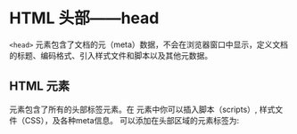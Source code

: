 # HTML 头部——head

 `<head>` 元素包含了文档的元（meta）数据，不会在浏览器窗口中显示，定义文档的标题、编码格式、引入样式文件和脚本以及其他元数据。

## HTML <head> 元素

<head> 元素包含了所有的头部标签元素。在 <head>元素中你可以插入脚本（scripts）, 样式文件（CSS），及各种meta信息。
可以添加在头部区域的元素标签为: <title>, <style>, <meta>, <link>, <script>, <noscript>, and <base>.

## HTML <title> 元素

<title> 标签定义了不同文档的标题,在 HTML/XHTML 文档中是必须的,浏览器工具栏的标题。

## HTML <base> 元素
<base> 标签描述了基本的链接地址/链接目标，该标签作为HTML文档中所有的链接标签的默认链接:
```
<head>
<base href="http://www.runoob.com/images/" target="_blank">
</head>

```
## HTML <link> 元素
<link> 标签定义了文档与外部资源之间的关系,通常用于链接到样式表:

```
<head>
<link rel="stylesheet" type="text/css" href="mystyle.css">
</head>
```

## HTML <style> 元素
<style> 标签定义了HTML文档的样式文件引用地址,指定样式文件来渲染HTML文档:

```
<head>
<style type="text/css">
body {background-color:yellow}
p {color:blue}
</style>
</head>
```

## HTML <meta> 元素
meta标签描述了一些基本的元数据。
<meta> 标签提供了元数据.元数据也不显示在页面上，但会被浏览器解析。META元素通常用于指定网页的描述，关键词，文件的最后修改时间，作者，和其他元数据。元数据可以使用于浏览器（如何显示内容或重新加载页面），搜索引擎（关键词），或其他Web服务。一般放置于 <head>区域

实例

定义文档的字符集：

```
<meta charset="UTF-8">
```
为搜索引擎定义关键词:

```
<meta name="keywords" content="HTML, CSS, XML, XHTML, JavaScript">
```

为网页定义描述内容:

```
<meta name="description" content="Free Web tutorials on HTML and CSS">
```

定义网页作者:

```
<meta name="author" content="Hege Refsnes">
```

每30秒中刷新当前页面:

```
<meta http-equiv="refresh" content="30">
```

## HTML <script> 元素

<script>标签用于加载脚本文件，如： JavaScript。在标签内部书写脚本或引入脚本文件位置。如下：

```
<script type="text/javascript">
document.write("Hello World!")
</script>
```

```
<script type="text/javascript" src="myscripts.js"></script>
```

## 总结


|标签	|描述|
|<head>	|规定文档相关的通用信息（元数据），包括文档标题、样式或脚本的链接或定义。|
|<title>|定义文档的标题，显示在浏览器的标题栏或标签页上|
|<base>	|指定文档里所有相对URL地址的基础URL。一份文档最多一个<base>元素|
|<link>	|定义了一个文档和外部资源之间的关系，常用来链接css文件|
|<meta>	|定义了HTML文档中的元数据，表达任何其他 HTML 元相关元素 (<base>, <link>, <script>, <style> 或者 <title>) 等无法表达的信息|
|<script>|定义了客户端的脚本文件|
|<style>|包含了文档的样式化信息或者文档的一部分|

参考链接 https://developer.mozilla.org/zh-CN/docs/Web/HTML/Element